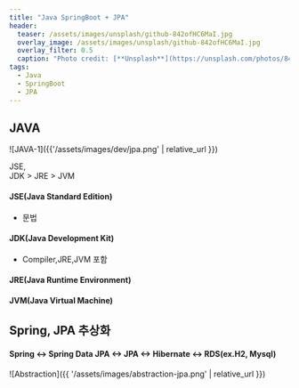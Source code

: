```yaml
---
title: "Java SpringBoot + JPA"
header:
  teaser: /assets/images/unsplash/github-842ofHC6MaI.jpg
  overlay_image: /assets/images/unsplash/github-842ofHC6MaI.jpg
  overlay_filter: 0.5
  caption: "Photo credit: [**Unsplash**](https://unsplash.com/photos/842ofHC6MaI)"
tags:
  - Java
  - SpringBoot
  - JPA
---
```




## JAVA
![JAVA-1]({{'/assets/images/dev/jpa.png' | relative_url }})

JSE,  
JDK > JRE > JVM
#### JSE(Java Standard Edition)  
- 문법  
#### JDK(Java Development Kit)  
- Compiler,JRE,JVM 포함
#### JRE(Java Runtime Environment)  

#### JVM(Java Virtual Machine)  
    
  

## Spring, JPA 추상화

#### Spring <-> Spring Data JPA <-> JPA <-> Hibernate <-> RDS(ex.H2, Mysql)
![Abstraction]({{ '/assets/images/abstraction-jpa.png' | relative_url }})
